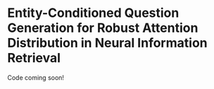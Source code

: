 # Entity-Conditioned Question Generation for Robust Attention Distribution in Neural Information Retrieval

Code coming soon!
